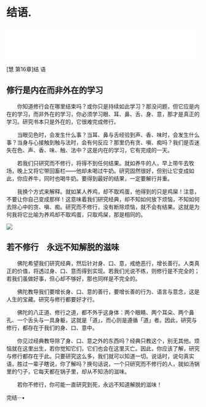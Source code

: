 # 结语.

<iframe frameborder="0" marginwidth="0" marginheight="0" width=500 height=86 src="./mp3/62-0.mp3"></iframe>

[慧 第16章]结 语

## 修行是内在而非外在的学习

　　你知道修行会在哪里结束吗？或你只是持续如此学习？那没问题，但它应是内在的学习，而非外在的学习，你必须学习眼、耳、鼻、舌、身、意，那才是真正的学习。研究书本只是外在的，它很难完成修行。

　　当眼见色时，会发生什么事？当耳、鼻与舌经验到声、香、味时，会发生什么事？当身与心接触到触与法时，会有何反应？那里仍有贪、嗔、痴吗？我们是否迷失在色、声、香、味、触、法中？这是内在的学习，它有完成的一天。

　　若我们只研究而不修行，将得不到任何结果。就如养牛的人，早上带牛去牧场，晚上又将它带回畜栏——他却未喝过牛奶。研究固然很好，但别让它变成如此，你应养牛，同时也喝牛奶。要得到最好的结果，一定要解行并重。

　　我换个方式来解释。就如某人养鸡，却不取鸡蛋，他得到的只是鸡屎！注意，不要让你自己变成那样！这意味着我们研究经典，却不知如何放下烦恼，不知如何去除心中的贪、嗔、痴。研究而不修行，没有断除烦恼，就不会有结果。这就是为何我将它比喻为养鸡却不取鸡蛋，只取鸡屎，那是相同的。

![](./img/62-0.webp)

 

## 若不修行　永远不知解脱的滋味

　　佛陀希望我们研究经典，然后针对身、口、意，戒绝恶行，增长善行。人类真正的价值，将透过身、口、意而得到实现。若我们光说不练，则修行是不完全的；若我们虽做好事，但心却不够好，那也同样是不完全的。

　　佛陀教导我们要增长身、口、意的善行，要增长善的行为、语言与意念，这是人生的宝藏。研究与修行都要好才行。

　　佛陀的八正道、修行之道，都不外乎这身体：两个眼睛、两个耳朵、两个鼻孔、一个舌头与一具身躯，这就是「道」，而心则是遵循「道」者。因此，研究与修行，都存在于我们的身、口、意中。

　　你见过经典教导除了身、口、意之外的东西吗？经典只教这个，别无其他。烦恼就在这里出生，若你觉知它们，它们也会在这里灭亡。因此，你应该了解，研究与修行都存在于此。只要研究这么多，我们就可以知道一切。说话时，说句真实语，胜过一辈子瞎说，你了解吗？换句话说，一个只研究而不修行的人，就如汤锅里的勺子，它每天都在锅子里，却从不知汤的滋味。

　　若你不修行，你可能一直研究到死，永远不知道解脱的滋味！

 完结···•
